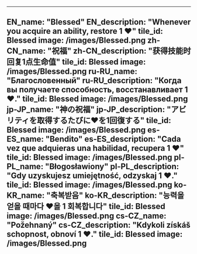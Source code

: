 ---

EN_name: "Blessed"
EN_description: "Whenever you acquire an ability, restore 1 ❤️"
tile_id: Blessed
image: /images/Blessed.png
zh-CN_name: "祝福"
zh-CN_description: "获得技能时回复1点生命值"
tile_id: Blessed
image: /images/Blessed.png
ru-RU_name: "Благословенный"
ru-RU_description: "Когда вы получаете способность, восстанавливает 1 ❤️."
tile_id: Blessed
image: /images/Blessed.png
jp-JP_name: "神の祝福"
jp-JP_description: "アビリティを取得するたびに❤️を1回復する"
tile_id: Blessed
image: /images/Blessed.png
es-ES_name: "Bendito"
es-ES_description: "Cada vez que adquieras una habilidad, recupera 1 ❤️"
tile_id: Blessed
image: /images/Blessed.png
pl-PL_name: "Błogosławiony"
pl-PL_description: "Gdy uzyskujesz umiejętność, odzyskaj 1 ❤️."
tile_id: Blessed
image: /images/Blessed.png
ko-KR_name: "축복받음"
ko-KR_description: "능력을 얻을 때마다 ❤️을 1 회복합니다"
tile_id: Blessed
image: /images/Blessed.png
cs-CZ_name: "Požehnaný"
cs-CZ_description: "Kdykoli získáš schopnost, obnoví 1 ❤️."
tile_id: Blessed
image: /images/Blessed.png
---